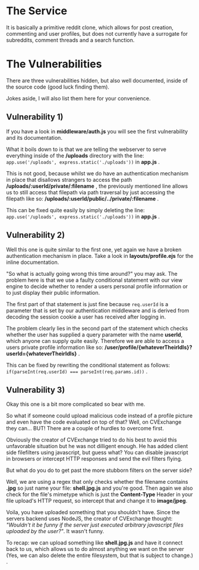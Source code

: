 # The Service 

It is basically a primitive reddit clone, which allows for post creation, commenting and user profiles, but does not currently have a surrogate for subreddits, comment threads and a search function.


# The Vulnerabilities 

There are three vulnerabilities hidden, but also well documented, inside of the source code (good luck finding them).

Jokes aside, I will also list them here for your convenience.


## Vulnerability 1)

If you have a look in **middleware/auth.js** you will see the first vulnerability and its documentation. 

What it boils down to is that we are telling the webserver to serve everything inside of the **/uploads** directory with the line: `app.use('/uploads', express.static('./uploads'))` in **app.js** .

This is not good, because whilst we do have an authentication mechanism in place that disallows strangers to access the path **/uploads/:userId/private/:filename** ,
the previously mentioned line allows us to still access that filepath via path traversal by just accessing the filepath like so: **/uploads/:userId/public/../private/:filename** .

This can be fixed quite easily by simply deleting the line: `app.use('/uploads', express.static('./uploads'))` in **app.js** .


## Vulnerability 2)

Well this one is quite similar to the first one, yet again we have a broken authentication mechanism in place. 
Take a look in **layouts/profile.ejs** for the inline documentation. 

"So what is actually going wrong this time around?" you may ask.
The problem here is that we use a faulty conditional statement with our view engine to decide whether to render a users personal profile information or to just display their public information.

The first part of that statement is just fine because `req.userId` is a parameter that is set by our authentication middleware and is derived from decoding the session cookie a user has received after logging in.

The problem clearly lies in the second part of the statement which checks whether the user has supplied a query parameter with the name **userId**, which anyone can supply quite easily.
Therefore we are able to access a users private profile information like so: **/user/profile/{whateverTheirIdIs}?userId={whateverTheirIdIs}** .

This can be fixed by rewriting the conditional statement as follows: `if(parseInt(req.userId) === parseInt(req.params.id))` .


## Vulnerability 3)

Okay this one is a bit more complicated so bear with me. 

So what if someone could upload malicious code instead of a profile picture and even have the code evaluated on top of that?
Well, on CVExchange they can... BUT! There are a couple of hurdles to overcome first. 

Obviously the creator of CVExchange tried to do his best to avoid this unfavorable situation but he was not dilligent enough.
He has added client side filefilters using javascript, but guess what? You can disable javascript in browsers or intercept HTTP responses and send the evil filters flying. 

But what do you do to get past the more stubborn filters on the server side? 

Well, we are using a regex that only checks whether the filename contains **.jpg** so just name your file: **shell.jpg.js** and you're good.
Then again we also check for the file's mimetype which is just the **Content-Type** Header in your file upload's HTTP request, so intercept that and change it to **image/jpeg**.


Voila, you have uploaded something that you shouldn't have. Since the servers backend uses NodeJS, the creator of CVExchange thought: *"Wouldn't it be funny if the server just executed arbitrary javascript files uploaded by the user?"*.
It wasn't funny. 

To recap: we can upload something like **shell.jpg.js** and have it connect back to us, which allows us to do almost anything we want on the server (Yes, we can also delete the entire filesystem, but that is subject to change.) .
